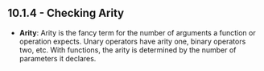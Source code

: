 ## 10.1.4 - Checking Arity
* **Arity**: Arity is the fancy term for the number of arguments a function or operation expects. Unary operators have arity one, binary operators two, etc. With functions, the arity is determined by the number of parameters it declares.